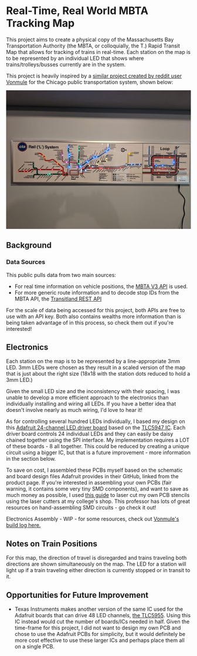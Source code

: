 # Real-Time, Real World MBTA Tracking Map
This project aims to create a physical copy of the Massachusetts Bay Transportation Authority (the MBTA, or colloquially, the T.) Rapid Transit Map that allows for tracking of trains in real-time. Each station on the map is to be represented by an individual LED that shows where trains/trolleys/busses currently are in the system.


This project is heavily inspired by a [similar project created by reddit user Vonmule](https://www.reddit.com/r/DIY/comments/pyu07e/i_made_an_led_backlit_cta_map_that_displays/) for the Chicago public transportation system, shown below:

![Inspiration image; map of the Chicago subway system that shows real-time position with LED lights to represent each station](media/ctainspiration.jpg)

## Background

### Data Sources

This public pulls data from two main sources:
* For real time information on vehicle positions, the [MBTA V3 API](https://api-v3.mbta.com/) is used.
* For more generic route information and to decode stop IDs from the MBTA API, the [Transitland REST API](https://www.transit.land/documentation/rest-api/)

For the scale of data being accessed for this project, both APIs are free to use with an API key. Both also contains wealths more information than is being taken advantage of in this process, so check them out if you're interested!



## Electronics
Each station on the map is to be represented by a line-appropriate 3mm LED. 3mm LEDs were chosen as they result in a scaled version of the map that is just about the right size (18x18 with the station dots reduced to hold a 3mm LED.)

Given the small LED size and the inconsistency with their spacing, I was unable to develop a more efficient approach to the electronics than individually installing and wiring all LEDs. If you have a better idea that doesn't involve nearly as much wiring, I'd love to hear it!

As for controlling several hundred LEDs individually, I based my design on this [Adafruit 24-channel LED driver board](https://www.adafruit.com/product/1429) based on the [TLC5947 IC](https://www.ti.com/lit/ds/symlink/tlc5947.pdf?ts=1678238206668&ref_url=https%253A%252F%252Fwww.ti.com%252Fproduct%252FTLC5947). Each driver board controls 24 individual LEDs and they can easily be daisy chained together using the SPI interface. My implementation requires a LOT of these boards - 8 all together. This could be reduced by creating a unique circuit using a bigger IC, but that is a future improvement - more information in the section below.

To save on cost, I assembled these PCBs myself based on the schematic and board design files Adafruit provides in their GitHub, linked from the product page. If you're interested in assembling your own PCBs (fair warning, it contains some very tiny SMD components), and want to save as much money as possible, I used [this guide](https://youtu.be/mw0mskVCvis) to laser cut my own PCB stencils using the laser cutters at my college's shop. This professor has lots of great resources on hand-assembling SMD circuits - go check it out!

Electronics Assembly - WIP - for some resources, check out [Vonmule's build log here.](https://imgur.com/gallery/css6Twu)



## Notes on Train Positions
For this map, the direction of travel is disregarded and trains traveling both directions are shown simultaneously on the map. The LED for a station will light up if a train traveling either direction is currently stopped or in transit to it.



## Opportunities for Future Improvement
* Texas Instruments makes another version of the same IC used for the Adafruit boards that can drive 48 LED channels, [the TLC5955](https://www.ti.com/lit/ds/symlink/tlc5955.pdf?ts=1678250191592&ref_url=https%253A%252F%252Fwww.ti.com%252Fpower-management%252Fled-drivers%252Frgb-led-drivers%252Fproducts.html). Using this IC instead would cut the number of boards/ICs needed in half. Given the time-frame for this project, I did not want to design my own PCB and chose to use the Adafruit PCBs for simplicity, but it would definitely be more cost effective to use these larger ICs and perhaps place them all on a single PCB.
